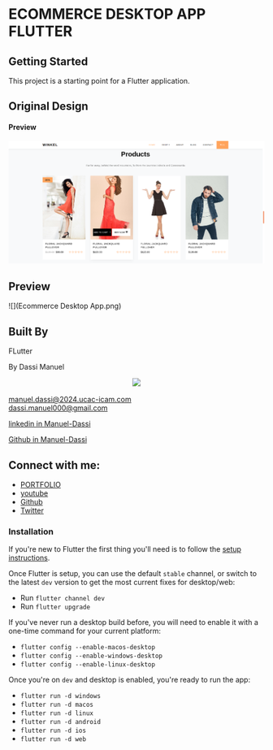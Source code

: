 # ECOMMERCE DESKTOP APP FLUTTER


## Getting Started

This project is a starting point for a Flutter application.

## Original Design
#### Preview
![](ecomdes.png)


## Preview
![](Ecommerce Desktop App.png)

## Built By

FLutter 

By Dassi Manuel<br />
<p align="center"><a href="https://ceo.life-cm.com"><img src="https:/." width="440px"></a></p>

<a href="mailto:manuel.dassi@2024.ucac-icam.com">manuel.dassi@2024.ucac-icam.com</a><br />
<a href="mailto:dassi.manuel000@gmail.com">dassi.manuel000@gmail.com</a><br />

<a href="https://www.linkedin.com/in/manuel-dassi-a43bbb195/">linkedin in Manuel-Dassi </a><br />

<a href="https://github.com/dassimanuel000/">Github in Manuel-Dassi </a><br />


## Connect with me:
- [PORTFOLIO](http://www.ceo.life-cm.com/)
- [youtube](https://www.youtube.com/channel/UCLPkZBskeCbhCBKrbSq_ssw)
- [Github](https://github.com/dassimanuel000/)
- [Twitter](https://twitter.com/mr_manuelD)



### Installation

If you're new to Flutter the first thing you'll need is to follow the [setup instructions](https://flutter.dev/docs/get-started/install). 

Once Flutter is setup, you can use the default `stable` channel, or switch to the latest `dev` version to get the most current fixes for desktop/web:
 * Run `flutter channel dev`
 * Run `flutter upgrade`

If you've never run a desktop build before, you will need to enable it with a one-time command for your current platform:
* `flutter config --enable-macos-desktop`
* `flutter config --enable-windows-desktop`
* `flutter config --enable-linux-desktop`

Once you're on `dev` and desktop is enabled, you're ready to run the app:
* `flutter run -d windows`
* `flutter run -d macos`
* `flutter run -d linux`
* `flutter run -d android`
* `flutter run -d ios`
* `flutter run -d web`



